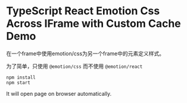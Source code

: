 TypeScript React Emotion Css Across IFrame with Custom Cache Demo
=================================

在一个frame中使用emotion/css为另一个frame中的元素定义样式。

为了简单，只使用 `@emotion/css` 而不使用 `@emotion/react`

```
npm install
npm start
```

It will open page on browser automatically.
